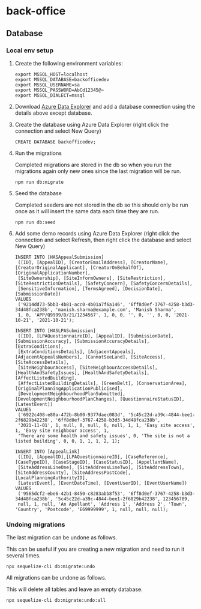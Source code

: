 # back-office

## Database

### Local env setup

1. Create the following environment variables:

   ```
   export MSSQL_HOST=localhost
   export MSSQL_DATABASE=backofficedev
   export MSSQL_USERNAME=sa
   export MSSQL_PASSWORD=AbCd12345@~
   export MSSQL_DIALECT=mssql
   ```

2. Download [Azure Data Explorer](https://azure.microsoft.com/en-gb/features/storage-explorer) and add a database connection using the details above except database.

3. Create the database using Azure Data Explorer (right click the connection and select New Query)

   ```
   CREATE DATABASE backofficedev;
   ```

4. Run the migrations

   Completed migrations are stored in the db so when you run the migrations again only new ones since the last migration will be run.

   ```
   npm run db:migrate
   ```

5. Seed the database

   Completed seeders are not stored in the db so this should only be run once as it will insert the same data each time they are run.

   ```
   npm run db:seed
   ```

6. Add some demo records using Azure Data Explorer (right click the connection and select Refresh, then right click the database and select New Query)

   ```
   INSERT INTO [HASAppealSubmission]
    ([ID], [AppealID], [CreatorEmailAddress], [CreatorName], [CreatorOriginalApplicant], [CreatorOnBehalfOf], [OriginalApplicationNumber],
    [SiteOwnership], [SiteInformOwners], [SiteRestriction], [SiteRestrictionDetails], [SafetyConcern], [SafetyConcernDetails],
    [SensitiveInformation], [TermsAgreed], [DecisionDate], [SubmissionDate])
   VALUES
    ('9214dd73-5bb3-4b81-acc0-4b01a7f6a146', '6ff8d0ef-3767-4258-b3d3-34d48fca238b', 'manish.sharma@example.com', 'Manish Sharma',
    1, 0, 'APP/Q9999/D/21/1234567', 1, 0, 0, '', 0, '', 0, 0, '2021-10-21', '2021-10-21');

   INSERT INTO [HASLPASubmission]
    ([ID], [LPAQuestionnaireID], [AppealID], [SubmissionDate], [SubmissionAccuracy], [SubmissionAccuracyDetails], [ExtraConditions],
    [ExtraConditionsDetails], [AdjacentAppeals], [AdjacentAppealsNumbers], [CannotSeeLand], [SiteAccess], [SiteAccessDetails],
    [SiteNeighbourAccess], [SiteNeighbourAccessDetails], [HealthAndSafetyIssues], [HealthAndSafetyDetails], [AffectListedBuilding],
    [AffectListedBuildingDetails], [GreenBelt], [ConservationArea], [OriginalPlanningApplicationPublicised],
    [DevelopmentNeighbourhoodPlanSubmitted], [DevelopmentNeighbourhoodPlanChanges], [QuestionnaireStatusID], [LatestEvent])
   VALUES
    ('6922c408-e80a-472b-8b00-9377daec083d', '5c45c22d-a39c-4844-bee1-2f6829b42238', '6ff8d0ef-3767-4258-b3d3-34d48fca238b',
    '2021-11-01', 1, null, 0, null, 0, null, 1, 1, 'Easy site access', 1, 'Easy site neighbour access', 1,
    'There are some health and safety issues', 0, 'The site is not a listed building', 0, 0, 1, 1, 1, 2, 1);

   INSERT INTO [AppealLink]
    ([ID], [AppealID],[LPAQuestionnaireID], [CaseReference], [CaseTypeID], [CaseStageID], [CaseStatusID], [AppellantName],
    [SiteAddressLineOne], [SiteAddressLineTwo], [SiteAddressTown], [SiteAddressCounty], [SiteAddressPostCode], [LocalPlanningAuthorityID],
    [LatestEvent], [EventDateTime], [EventUserID], [EventUserName])
   VALUES
    ('9565dcf2-ebe6-42b1-8450-c8283abb8f53', '6ff8d0ef-3767-4258-b3d3-34d48fca238b', '5c45c22d-a39c-4844-bee1-2f6829b42238', 123456789,
    null, 1, null, 'An Apellant', 'Address 1', 'Address 2', 'Town', 'Country', 'Postcode', 'E69999999', 1, null, null, null);
   ```

### Undoing migrations

The last migration can be undone as follows.

This can be useful if you are creating a new migration and need to run it several times.

```
npx sequelize-cli db:migrate:undo
```

All migrations can be undone as follows.

This will delete all tables and leave an empty database.

```
npx sequelize-cli db:migrate:undo:all
```
